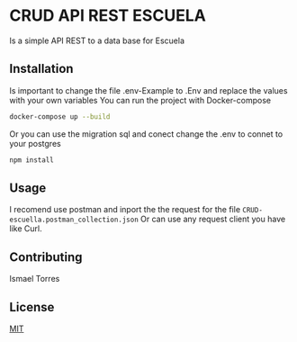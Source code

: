 # CRUD API REST ESCUELA

Is a simple API REST to a data base for Escuela

## Installation
Is important to change the file .env-Example to .Env and replace the values with your own variables
You can run the project with Docker-compose
```bash
docker-compose up --build
```
Or you can use the migration sql and conect change the .env to connet to your postgres
```bash
npm install
```

## Usage
I recomend use postman and inport the the request for the file
```CRUD-escuella.postman_collection.json```
Or can use any request client you have like Curl.

## Contributing
Ismael Torres

## License
[MIT](https://choosealicense.com/licenses/mit/)